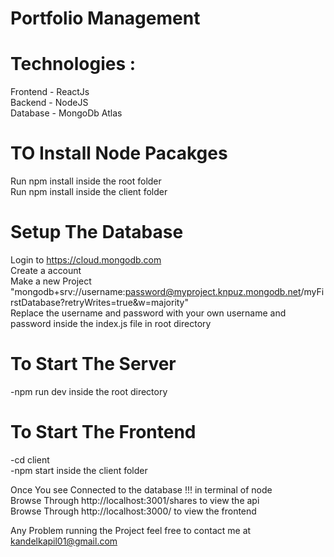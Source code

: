 # Portfolio Management

# Technologies :
  Frontend - ReactJs <br/>
  Backend - NodeJS <br/>
  Database - MongoDb Atlas <br/>

# TO Install Node Pacakges

  Run npm install inside the root folder <br/>
  Run npm install inside the client folder <br/>
 
# Setup The Database

  Login to https://cloud.mongodb.com <br/>
  Create a account <br/>
  Make a new Project <br/>
  "mongodb+srv://username:password@myproject.knpuz.mongodb.net/myFirstDatabase?retryWrites=true&w=majority" <br/>
  Replace the username and password with your own username and password inside the index.js file in root directory <br/>

# To Start The Server
 -npm run dev inside the root directory 

# To Start The Frontend
 -cd client <br/>
 -npm start inside the client folder <br/>

Once You see Connected to the database !!! in terminal of node <br/> 
Browse Through http://localhost:3001/shares to view the api <br/>
Browse Through http://localhost:3000/ to view the frontend <br/>

Any Problem running the Project feel free to contact me at kandelkapil01@gmail.com <br/>


